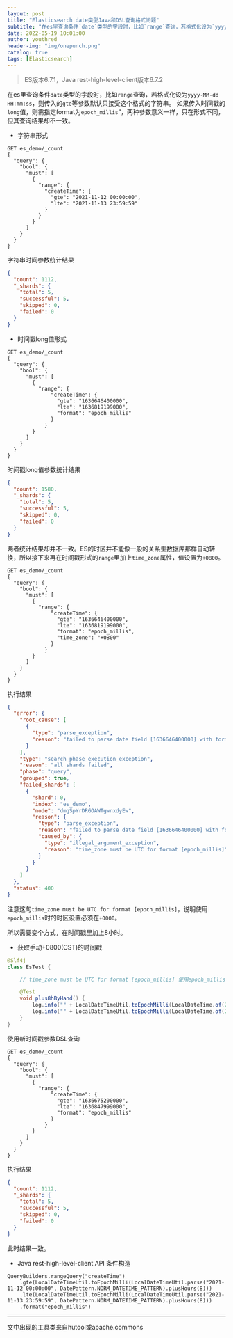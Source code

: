 ```yaml
---
layout: post
title: "Elasticsearch date类型Java和DSL查询格式问题"
subtitle: "在es里查询条件`date`类型的字段时，比如`range`查询，若格式化设为`yyyy-MM-dd HH:mm:ss`，则传入的`gte`等参数默认只接受这个格式的字符串。如果传入时间戳的`long`值，则需指定format为`epoch_millis`”，两种参数意义一样，只在形式不同，但其查询结果却不一致。"
date: 2022-05-19 10:01:00
author: youthred
header-img: "img/onepunch.png"
catalog: true
tags: [Elasticsearch]
---
```


> ES版本6.7.1，Java rest-high-level-client版本6.7.2

在es里查询条件`date`类型的字段时，比如`range`查询，若格式化设为`yyyy-MM-dd HH:mm:ss`，则传入的`gte`等参数默认只接受这个格式的字符串。
如果传入时间戳的`long`值，则需指定format为`epoch_millis`”，两种参数意义一样，只在形式不同，但其查询结果却不一致。

- 字符串形式
```
GET es_demo/_count
{
  "query": {
    "bool": {
      "must": [
        {
          "range": {
            "createTime": {
              "gte": "2021-11-12 00:00:00",
              "lte": "2021-11-13 23:59:59"
            }
          }
        }
      ]
    }
  }
}
```

字符串时间参数统计结果
``` json
{
  "count": 1112,
  "_shards": {
    "total": 5,
    "successful": 5,
    "skipped": 0,
    "failed": 0
  }
}
```

- 时间戳long值形式
```
GET es_demo/_count
{
  "query": {
    "bool": {
      "must": [
        {
          "range": {
              "createTime": {
                "gte": "1636646400000",
                "lte": "1636819199000",
                "format": "epoch_millis"
              }
            }
        }
      ]
    }
  }
}
```

时间戳long值参数统计结果
``` json
{
  "count": 1580,
  "_shards": {
    "total": 5,
    "successful": 5,
    "skipped": 0,
    "failed": 0
  }
}
```

两者统计结果却并不一致。ES的时区并不能像一般的关系型数据库那样自动转换，所以接下来再在时间戳形式的`range`里加上`time_zone`属性，值设置为`+0800`。

```
GET es_demo/_count
{
  "query": {
    "bool": {
      "must": [
        {
          "range": {
              "createTime": {
                "gte": "1636646400000",
                "lte": "1636819199000",
                "format": "epoch_millis",
                "time_zone": "+0800"
              }
            }
        }
      ]
    }
  }
}
```

执行结果

``` json
{
  "error": {
    "root_cause": [
      {
        "type": "parse_exception",
        "reason": "failed to parse date field [1636646400000] with format [epoch_millis]"
      }
    ],
    "type": "search_phase_execution_exception",
    "reason": "all shards failed",
    "phase": "query",
    "grouped": true,
    "failed_shards": [
      {
        "shard": 0,
        "index": "es_demo",
        "node": "dmgSpYrDRGOAWTgwnxdyEw",
        "reason": {
          "type": "parse_exception",
          "reason": "failed to parse date field [1636646400000] with format [epoch_millis]",
          "caused_by": {
            "type": "illegal_argument_exception",
            "reason": "time_zone must be UTC for format [epoch_millis]"
          }
        }
      }
    ]
  },
  "status": 400
}
```

注意这句`time_zone must be UTC for format [epoch_millis]`，说明使用`epoch_millis`时的时区设置必须在`+0000`。

所以需要变个方式，在时间戳里加上8小时。

- 获取手动+0800(CST)的时间戳
``` java
@Slf4j
class EsTest {

    // time_zone must be UTC for format [epoch_millis] 使用epoch_millis格式查询date类型时需要加8小时

    @Test
    void plus8hByHand() {
        log.info("" + LocalDateTimeUtil.toEpochMilli(LocalDateTime.of(2021, 11, 12, 0, 0, 0).plusHours(8)));
        log.info("" + LocalDateTimeUtil.toEpochMilli(LocalDateTime.of(2021, 11, 13, 23, 59, 59).plusHours(8)));
    }
}
```

使用新时间戳参数DSL查询
```
GET es_demo/_count
{
  "query": {
    "bool": {
      "must": [
        {
          "range": {
              "createTime": {
                "gte": "1636675200000",
                "lte": "1636847999000",
                "format": "epoch_millis"
              }
            }
        }
      ]
    }
  }
}
```

执行结果

``` json
{
  "count": 1112,
  "_shards": {
    "total": 5,
    "successful": 5,
    "skipped": 0,
    "failed": 0
  }
}
```

此时结果一致。

- Java rest-high-level-client API 条件构造

```
QueryBuilders.rangeQuery("createTime")
    .gte(LocalDateTimeUtil.toEpochMilli(LocalDateTimeUtil.parse("2021-11-12 00:00:00", DatePattern.NORM_DATETIME_PATTERN).plusHours(8)))
    .lte(LocalDateTimeUtil.toEpochMilli(LocalDateTimeUtil.parse("2021-11-13 23:59:59", DatePattern.NORM_DATETIME_PATTERN).plusHours(8)))
    .format("epoch_millis")
```

---

文中出现的工具类来自hutool或apache.commons

